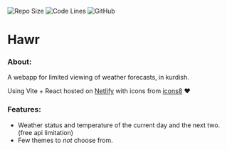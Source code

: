 ![Repo Size](https://img.shields.io/github/repo-size/ahmedkabd/hawr?style=flat-square)
![Code Lines](https://img.shields.io/tokei/lines/github/ahmedkabd/hawr?style=flat-square)
![GitHub](https://img.shields.io/github/license/ahmedkabd/hawr?style=flat-square)

# Hawr

### About:
A webapp for limited viewing of weather forecasts, in kurdish.

Using Vite + React hosted on [Netlify](https://hawr.netlify.app/) with icons from [icons8](https://icons8.com/) ♥️

### Features:
- Weather status and temperature of the current day and the next two. (free api limitation)
- Few themes to *not* choose from.
